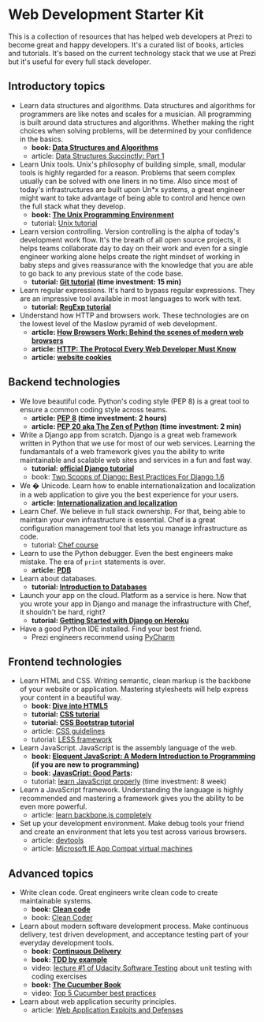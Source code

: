 Web Development Starter Kit
===========================

This is a collection of resources that has helped web developers at
Prezi to become great and happy developers. It's a curated list of
books, articles and tutorials. It's based on the current technology
stack that we use at Prezi but it's useful for every full stack
developer.

## Introductory topics

- Learn data structures and algorithms. Data structures and algorithms
for programmers are like notes and scales for a musician. All
programming is built around data structures and algorithms. Whether
making the right choices when solving problems, will be determined by
your confidence in the basics.
    - **book: [Data Structures and Algorithms][data_struct]**
    - article: [Data Structures Succinctly: Part 1][datastructspart1]
- Learn Unix tools. Unix's philosophy of building simple, small,
modular tools is highly regarded for a reason. Problems that
seem complex usually can be solved with one liners in no time. Also
since most of today's infrastructures are built upon Un*x systems, a
great engineer might want to take advantage of being able to control
and hence own the full stack what they develop.
    - **book: [The Unix Programming Environment][unix_book]**
    - tutorial: [Unix tutorial][unix_tutorial]
- Learn version controlling. Version controlling is the alpha of
  today's development work flow. It's the breath of all open source
  projects, it helps teams collaborate day to day on their work and
  even for a single engineer working alone helps create the right
  mindset of working in baby steps and gives reassurance with the knowledge
  that you are able to go back to any previous state of the code base.
    - **tutorial: [Git tutorial][git_school] (time investment: 15 min)**
- Learn regular expressions. It's hard to bypass regular
  expressions. They are an impressive tool available in most
  languages to work with text.
    - **tutorial: [RegExp tutorial][regex_tutorial]**
- Understand how HTTP and browsers work. These technologies are on the
  lowest level of the Maslow pyramid of web development.
    - **article: [How Browsers Work: Behind the scenes of modern web browsers][browserswork]**
    - **article: [HTTP: The Protocol Every Web Developer Must Know][http_tutorial]**
    - **article: [website cookies][cookies]**

## Backend technologies

- We love beautiful code. Python's coding style (PEP 8) is a great
  tool to ensure a common coding style across teams.
    - **article: [PEP 8][pep8] (time investment: 2 hours)**
    - **article: [PEP 20 aka The Zen of Python][pep20] (time investment: 2 min)**
- Write a Django app from scratch. Django is a great web framework
  written in Python that we use for most of our web services. Learning
  the fundamantals of a web framework gives you the ability to write
  maintainable and scalable web sites and services in a fun and fast
  way.
    - **tutorial: [official Django tutorial][django_tutorial]**
    - book: [Two Scoops of Django: Best Practices For Django 1.6][scoops_of_django]
- We &#65533; Unicode. Learn how to enable internationalization and
  localization in a web application to give you the best experience
  for your users.
    - **article: [Internationalization and localization][i18n]**
- Learn Chef. We believe in full stack ownership. For that, being able
  to maintain your own infrastructure is essential. Chef is a great
  configuration management tool that lets you manage infrastructure as
  code.
    - tutorial: [Chef course][chef_tutorial]
- Learn to use the Python debugger. Even the best engineers make mistake. The
  era of `print` statements is over.
    - **article: [PDB][python_debugger]**
- Learn about databases.
    - **tutorial: [Introduction to Databases][dbintro]**
- Launch your app on the cloud. Platform as a service is here. Now
  that you wrote your app in Django and manage the infrastructure with
  Chef, it shouldn't be hard, right?
    - **tutorial: [Getting Started with Django on Heroku][paas_tutorial]**
- Have a good Python IDE installed. Find your best friend.
    - Prezi engineers recommend using [PyCharm][pycharm]

## Frontend technologies

- Learn HTML and CSS. Writing semantic, clean markup is the backbone
  of your website or application. Mastering stylesheets will help
  express your content in a beautiful way.
    - **book: [Dive into HTML5][html5_book]**
    - **tutorial: [CSS tutorial][css_tutorial]**
    - **tutorial: [CSS Bootstrap tutorial][bootstrap]**
    - article: [CSS guidelines][css_guidelines]
    - tutorial: [LESS framework][less]
- Learn JavaScript. JavaScript is the assembly language of the web.
    - **book: [Eloquent JavaScript: A Modern Introduction to Programming][javascript_eloquent] (if you are new to programming)**
    - **book: [JavasCript: Good Parts][javascript_goodparts]:**
    - tutorial: [learn JavaScript properly][javascript_properly] (time investment: 8 week)
- Learn a JavaScript framework. Understanding the language is highly
  recommended and mastering a framework gives you the ability to be
  even more powerful.
    - article: [learn backbone.js completely][backbonejs]
- Set up your development environment. Make debug tools your friend
  and create an environment that lets you test across various browsers.
    - article: [devtools][devtools]
    - article: [Microsoft IE App Compat virtual machines][ievms]

## Advanced topics
- Write clean code. Great engineers write clean code to create
  maintainable systems.
    - **book: [Clean code][clean_code]**
    - book: [Clean Coder][clean_coder]
- Learn about modern software development process. Make continuous
  delivery, test driven development, and acceptance testing part of
  your everyday development tools.
    - **book: [Continuous Delivery][continuous_delivery]**
    - **book: [TDD by example][tddbook]**
    - video: [lecture #1 of Udacity Software Testing][tdd_udacity] about unit testing with coding exercises
    - **book: [The Cucumber Book][cucumber_book]**
    - video: [Top 5 Cucumber best practices][top5cucumber]
- Learn about web application security principles.
    - article: [ Web Application Exploits and Defenses][webappsecurity]


[data_struct]: http://www.amazon.com/Data-Structures-Algorithms-Alfred-Aho/dp/0201000237
[unix_book]: http://www.amazon.com/Unix-Programming-Environment-Prentice-Hall-Software/dp/013937681X/ref=sr_1_16?...
[unix_tutorial]: http://www.learnshell.org/
[git_school]: https://try.github.io/levels/1/challenges/1
[regex_tutorial]: http://regexone.com/lesson/
[browserswork]: http://www.html5rocks.com/en/tutorials/internals/howbrowserswork/
[http_tutorial]: http://code.tutsplus.com/tutorials/http-the-protocol-every-web-developer-must-know-part-1--net-31177
[pep8]: http://legacy.python.org/dev/peps/pep-0008/
[django_tutorial]: https://docs.djangoproject.com/en/1.7/intro/tutorial01/
[scoops_of_django]: http://twoscoopspress.org/products/two-scoops-of-django-1-6
[i18n]: https://docs.djangoproject.com/en/dev/topics/i18n
[chef_tutorial]: https://learn.getchef.com/
[python_debugger]: https://docs.python.org/2/library/pdb.html
[dbintro]: https://www.coursera.org/course/db
[paas_tutorial]: https://devcenter.heroku.com/articles/getting-started-with-django
[pycharm]: https://www.jetbrains.com/pycharm/
[html5_book]: http://diveintohtml5.info/
[bootstrap]: http://getbootstrap.com/getting-started/
[cookies]: http://getfirebug.com/cookies
[css_guidelines]: http://cssguidelin.es/
[css_tutorial]: https://developer.mozilla.org/en-US/docs/Web/Guide/CSS/Getting_started
[less]: http://webdesign.tutsplus.com/articles/get-into-less-the-programmable-stylesheet-language--webdesign-5216
[devtools]: https://developer.chrome.com/devtools
[javascript_eloquent]: http://eloquentjavascript.net/
[javascript_goodparts]: http://shop.oreilly.com/product/9780596517748.do
[javascript_properly]: http://javascriptissexy.com/how-to-learn-javascript-properly/
[backbonejs]: http://javascriptissexy.com/learn-backbone-js-completely/
[ievms]: https://github.com/xdissent/ievms
[clean_code]: http://www.amazon.com/Clean-Code-Handbook-Software-Craftsmanship/dp/0132350882
[clean_coder]: http://www.amazon.com/The-Clean-Coder-Professional-Programmers/dp/0137081073
[continuous_delivery]: http://www.amazon.com/dp/0321601912?tag=contindelive-20
[tddbook]: http://www.amazon.com/Test-Driven-Development-By-Example/dp/0321146530
[tdd_udacity]: https://www.udacity.com/course/viewer#!/c-cs258/l-48449993/m-48739042
[cucumber_book]: http://www.amazon.com/Cucumber-Book-Behaviour-Driven-Development-Programmers/dp/1934356808
[webappsecurity]: https://google-gruyere.appspot.com/
[pep20]: http://legacy.python.org/dev/peps/pep-0020/
[top5cucumber]: http://blog.codeship.io/2013/05/21/Testing-Tuesday-6-Top-5-Cucumber-best-practices.html
[datastructspart1]: http://code.tutsplus.com/series/data-structures-succinctly-part-1--cms-551?view=grid
